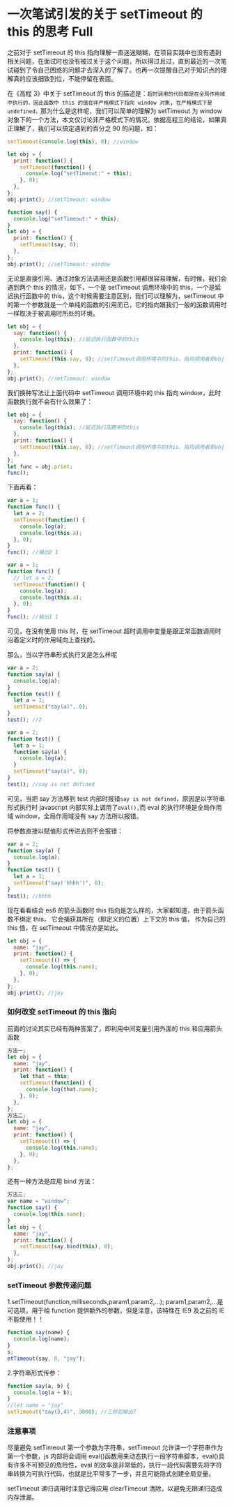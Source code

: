 # 一次笔试引发的关于 setTimeout 的 this 的思考 Full

之前对于 setTimeout 的 this 指向理解一直迷迷糊糊，在项目实践中也没有遇到相关问题，在面试时也没有被过关于这个问题，所以得过且过，直到最近的一次笔试碰到了令自己困惑的问题才去深入的了解了。也再一次提醒自己对于知识点的理解真的应该细致到位，不能停留在表面。

在《高程 3》中关于 setTimeout 的 this 的描述是：`超时调用的代码都是在全局作用域中执行的，因此函数中 this 的值在非严格模式下指向 window 对象`，`在严格模式下是 undefined，`那为什么是这样呢，我们可以简单的理解为 setTimeout 为 window 对象下的一个方法，本文仅讨论非严格模式下的情况。依据高程三的结论，如果真正理解了，我们可以搞定遇到的百分之 90 的问题，如：

```js
setTimeout(console.log(this), 0); //window
```

```js
let obj = {
  print: function() {
    setTimeout(function() {
      console.log("setTimeout:" + this);
    }, 0);
  },
};
obj.print(); //setTimeout: window
```

```js
function say() {
  console.log("setTimeout:" + this);
}
let obj = {
  print: function() {
    setTimeout(say, 0);
  },
};
obj.print(); //setTimeout: window
```

无论是直接引用、通过对象方法调用还是函数引用都很容易理解，有时候，我们会遇到两个 this 的情况，如下，一个是 setTimeout 调用环境中的 this，一个是延迟执行函数中的 this，这个时候需要注意区别，我们可以理解为，setTimeout 中的第一个参数就是一个单纯的函数的引用而已，它的指向跟我们一般的函数调用时一样取决于被调用时所处的环境。

```js
let obj = {
  say: function() {
    console.log(this); //延迟执行函数中的this
  },
  print: function() {
    setTimeout(this.say, 0); //setTimeout调用环境中的this，指向调用者即obj
  },
};
obj.print(); //setTimeout: window
```

我们换种写法让上面代码中 setTimeout 调用环境中的 this 指向 window，此时函数执行就不会有什么效果了：

```js
let obj = {
  say: function() {
    console.log(this); //延迟执行函数中的this
  },
  print: function() {
    setTimeout(this.say, 0); //setTimeout调用环境中的this，指向调用者即obj
  },
};
let func = obj.print;
func();
```

下面再看：

```js
var a = 1;
function func() {
  let a = 2;
  setTimeout(function() {
    console.log(a);
    console.log(this.a);
  }, 0);
}
func(); //输出2 1
```

```js
var a = 1;
function func() {
  // let a = 2;
  setTimeout(function() {
    console.log(a);
    console.log(this.a);
  }, 0);
}
func(); //输出1 1
```

可见，在没有使用 this 时，在 setTimeout 超时调用中变量是跟正常函数调用时沿着定义时的作用域向上查找的。

那么，当以字符串形式执行又是怎么样呢

```js
var a = 2;
function say(a) {
  console.log(a);
}
function test() {
  let a = 1;
  setTimeout("say(a)", 0);
}
test(); //2

var a = 2;
function test() {
  let a = 1;
  function say(a) {
    console.log(a);
  }
  setTimeout("say(a)", 0);
}
test(); //say is not defined
```

可见，当把 say 方法移到 test 内部时报错`say is not defined`，原因是以字符串形式执行时 javascript 内部实际上调用了`eval(),`而 eval 的执行环境是全局作用域 window，全局作用域没有 say 方法所以报错。

将参数直接以赋值形式传进去则不会报错：

```js
var a = 2;
function say(a) {
  console.log(a);
}
function test() {
  let a = 1;
  setTimeout("say('hhhh')", 0);
}
test(); //hhhh
```

现在看看结合 es6 的箭头函数时 this 指向是怎么样的，大家都知道，由于箭头函数不绑定 this， 它会捕获其所在（即定义的位置）上下文的 this 值， 作为自己的 this 值，在 setTimeout 中情况亦是如此。

```js
let obj = {
  name: "jay",
  print: function() {
    setTimeout(() => {
      console.log(this.name);
    }, 0);
  },
};
obj.print(); //jay
```

### 如何改变 setTimeout 的 this 指向

前面的讨论其实已经有两种答案了，即利用中间变量引用外面的 this 和应用箭头函数

```js
方法一;
let obj = {
  name: "jay",
  print: function() {
    let that = this;
    setTimeout(function() {
      console.log(that.name);
    }, 0);
  },
};
方法二;
let obj = {
  name: "jay",
  print: function() {
    setTimeout(() => {
      console.log(this.name);
    }, 0);
  },
};
```

还有一种方法是应用 bind 方法：

```js
方法三;
var name = "window";
function say() {
  console.log(this.name);
}
let obj = {
  name: "jay",
  print: function() {
    setTimeout(say.bind(this), 0);
  },
};
obj.print(); //jay
```

### setTimeout 参数传递问题

1.setTimeout(function,milliseconds,param1,param2,...); param1,param2,...是可选项，用于给 function 提供额外的参数，但是注意，该特性在 IE9 及之前的 IE 不能使用！！

```js
function say(name) {
  console.log(name);
}
s;
etTimeout(say, 0, "jay");
```

2.字符串形式传参：

```js
function say(a, b) {
  console.log(a + b);
}
//let name = "jay"
setTimeout("say(3,4)", 3000); //三秒后输出7
```

### 注意事项

尽量避免 setTimeout 第一个参数为字符串，setTimeout 允许讲一个字符串作为第一个参数，js 内部将会调用 eval()函数用来动态执行一段字符串脚本，eval()具有许多不可预见的危险性，eval 的效率是非常低的，执行一段代码需要先将字符串转换为可执行代码，也就是比平常多了一步，并且可能隐式创建全局变量。

setTimeout 递归调用时注意记得应用 clearTimeout 清除，以避免无限递归造成内存泄漏。
